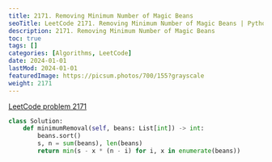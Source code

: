 ```yaml
---
title: 2171. Removing Minimum Number of Magic Beans
seoTitle: LeetCode 2171. Removing Minimum Number of Magic Beans | Python solution and explanation
description: 2171. Removing Minimum Number of Magic Beans
toc: true
tags: []
categories: [Algorithms, LeetCode]
date: 2024-01-01
lastMod: 2024-01-01
featuredImage: https://picsum.photos/700/155?grayscale
weight: 2171
---
```


[LeetCode problem 2171](https://leetcode.com/problems/removing-minimum-number-of-magic-beans/)

```python
class Solution:
    def minimumRemoval(self, beans: List[int]) -> int:
        beans.sort()
        s, n = sum(beans), len(beans)
        return min(s - x * (n - i) for i, x in enumerate(beans))

```
